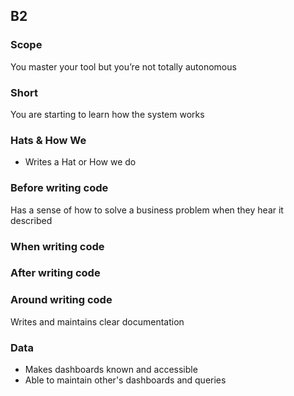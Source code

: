 ## B2
### Scope

You master your tool but you’re not totally autonomous

### Short

You are starting to learn how the system works

### Hats & How We

- Writes a Hat or How we do

### Before writing code

Has a sense of how to solve a business problem when they hear it described

### When writing code

### After writing code


### Around writing code

Writes and maintains clear documentation

### Data

- Makes dashboards known and accessible
- Able to maintain other's dashboards and queries